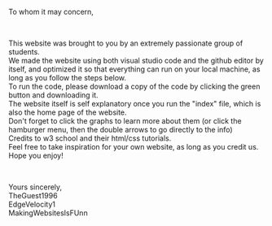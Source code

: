 To whom it may concern,

<br>

This website was brought to you by an extremely passionate group of students.
<br>
We made the website using both visual studio code and the github editor by itself, and optimized it so that everything can run on your local machine, as long as you follow the steps below.
<br>
To run the code, please download a copy of the code by clicking the green button and downloading it.
<br>
The website itself is self explanatory once you run the "index" file, which is also the home page of the website.
<br>
Don't forget to click the graphs to learn more about them (or click the hamburger menu, then the double arrows to go directly to the info)
<br>
Credits to w3 school and their html/css tutorials.
<br>
Feel free to take inspiration for your own website, as long as you credit us.
<br>
Hope you enjoy!

<br>

Yours sincerely,
<br>
TheGuest1996
<br>
EdgeVelocity1
<br>
MakingWebsitesIsFUnn

